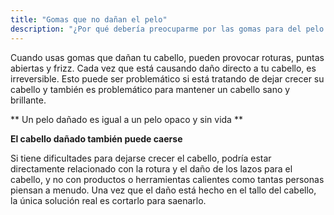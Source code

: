 ```yaml
---
title: "Gomas que no dañan el pelo"
description: "¿Por qué debería preocuparme por las gomas para del pelo que  dañan tu cabello?"
---
```


Cuando usas gomas que dañan tu cabello, pueden provocar roturas, puntas abiertas y frizz. Cada vez que está causando daño directo a tu cabello, es irreversible. Esto puede ser problemático si está tratando de dejar crecer su cabello y también es problemático para mantener un cabello sano y brillante.

** Un pelo dañado es igual a un pelo opaco y sin vida **

**El cabello dañado también puede caerse**

Si tiene dificultades para dejarse crecer el cabello, podría estar directamente relacionado con la rotura y el daño de los lazos para el cabello, y no con productos o herramientas calientes como tantas personas piensan a menudo. Una vez que el daño está hecho en el tallo del cabello, la única solución real es cortarlo para saenarlo.
